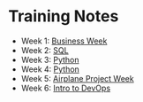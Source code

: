 # Training Notes

- Week 1: [Business Week](https://github.com/jaredsparta/ENG74_DEVOPS/tree/main/1st_Week)
- Week 2: [SQL](https://github.com/jaredsparta/ENG74_DEVOPS/tree/main/2nd_Week)
- Week 3: [Python](https://github.com/jaredsparta/ENG74_DEVOPS/blob/main/3rd_Week/README.md)
- Week 4: [Python](https://github.com/jaredsparta/ENG74_DEVOPS/blob/main/3rd_Week/README.md)
- Week 5: [Airplane Project Week]()
- Week 6: [Intro to DevOps](https://github.com/jaredsparta/ENG74_DEVOPS/tree/main/6th_Week)